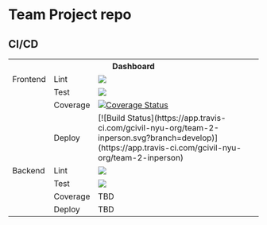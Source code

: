 # Team Project repo

## CI/CD
<table>
  <tr>
    <th colspan="3">Dashboard</td>
  </tr>
  <tr>
    <td>Frontend</td>
    <td>Lint</td>
    <td>
      <a href="https://github.com/gcivil-nyu-org/team-2-inperson/actions/workflows/lint_js.yml">
        <img src="https://github.com/gcivil-nyu-org/team-2-inperson/actions/workflows/lint_js.yml/badge.svg?branch=develop">
      </a>
    </td>
  </tr>
  <tr>
    <td></td>
    <td>Test</td>
    <td>
      <a href="https://github.com/gcivil-nyu-org/team-2-inperson/actions/workflows/test_js.yml">
        <img src="https://github.com/gcivil-nyu-org/team-2-inperson/actions/workflows/test_js.yml/badge.svg?branch=develop">
      </a>
    </td>
  </tr>
  <tr>
    <td></td>
    <td>Coverage</td>
    <td>
      <a href='https://coveralls.io/github/gcivil-nyu-org/team-2-inperson?branch=develop'><img src='https://coveralls.io/repos/github/gcivil-nyu-org/team-2-inperson/badge.svg?branch=develop' alt='Coverage Status' /></a>
    </td>
  </tr>
  <tr>
    <td></td>
    <td>Deploy</td>
    <td>
      [![Build Status](https://app.travis-ci.com/gcivil-nyu-org/team-2-inperson.svg?branch=develop)](https://app.travis-ci.com/gcivil-nyu-org/team-2-inperson)
    </td>
  </tr>
  <tr>
    <td>Backend</td>
    <td>Lint</td>
    <td>
      <a href="https://github.com/gcivil-nyu-org/team-2-inperson/actions/workflows/lint_py.yml">
        <img src="https://github.com/gcivil-nyu-org/team-2-inperson/actions/workflows/lint_py.yml/badge.svg?branch=develop">
      </a>
    </td>
  </tr>
  <tr>
    <td></td>
    <td>Test</td>
    <td>
      <a href="https://github.com/gcivil-nyu-org/team-2-inperson/actions/workflows/test_py.yml">
        <img src="https://github.com/gcivil-nyu-org/team-2-inperson/actions/workflows/test_py.yml/badge.svg?branch=develop">
      </a>
    </td>
  </tr>
  <tr>
    <td></td>
    <td>Coverage</td>
    <td>
      TBD
    </td>
  </tr>
  <tr>
    <td></td>
    <td>Deploy</td>
    <td>
      TBD
    </td>
  </tr>
</table>